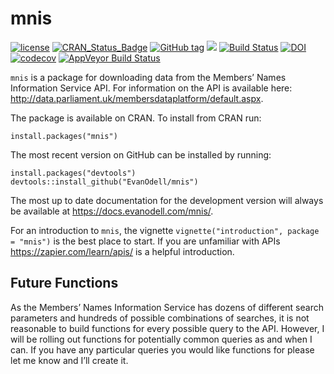 
<!-- README.md is generated from README.Rmd. Please edit that file -->

mnis
====

[![license](https://img.shields.io/github/license/mashape/apistatus.svg)](https://github.com/EvanOdell/mnis/blob/master/LICENSE)
[![CRAN\_Status\_Badge](https://www.r-pkg.org/badges/version/mnis)](https://cran.r-project.org/package=mnis)
[![GitHub
tag](https://img.shields.io/github/tag/evanodell/mnis.svg)](https://github.com/evanodell/mnis)
[![](https://cranlogs.r-pkg.org/badges/grand-total/mnis)](https://dgrtwo.shinyapps.io/cranview/)
[![Build
Status](https://travis-ci.org/EvanOdell/mnis.png?branch=master)](https://travis-ci.org/EvanOdell/mnis)
[![DOI](https://zenodo.org/badge/76553907.svg)](https://zenodo.org/badge/latestdoi/76553907)
[![codecov](https://codecov.io/gh/EvanOdell/mnis/branch/master/graph/badge.svg)](https://codecov.io/gh/EvanOdell/mnis)
[![AppVeyor Build
Status](https://ci.appveyor.com/api/projects/status/github/EvanOdell/mnis?branch=master&svg=true)](https://ci.appveyor.com/project/EvanOdell/mnis)

`mnis` is a package for downloading data from the Members’ Names
Information Service API. For information on the API is available here:
<a href="http://data.parliament.uk/membersdataplatform/default.aspx" class="uri">http://data.parliament.uk/membersdataplatform/default.aspx</a>.

The package is available on CRAN. To install from CRAN run:

    install.packages("mnis")

The most recent version on GitHub can be installed by running:

    install.packages("devtools")
    devtools::install_github("EvanOdell/mnis")

The most up to date documentation for the development version will
always be available at
<a href="https://docs.evanodell.com/mnis/" class="uri">https://docs.evanodell.com/mnis/</a>.

For an introduction to `mnis`, the vignette
`vignette("introduction", package = "mnis")` is the best place to start.
If you are unfamiliar with APIs
<a href="https://zapier.com/learn/apis/" class="uri">https://zapier.com/learn/apis/</a>
is a helpful introduction.

Future Functions
----------------

As the Members’ Names Information Service has dozens of different search
parameters and hundreds of possible combinations of searches, it is not
reasonable to build functions for every possible query to the API.
However, I will be rolling out functions for potentially common queries
as and when I can. If you have any particular queries you would like
functions for please let me know and I’ll create it.
